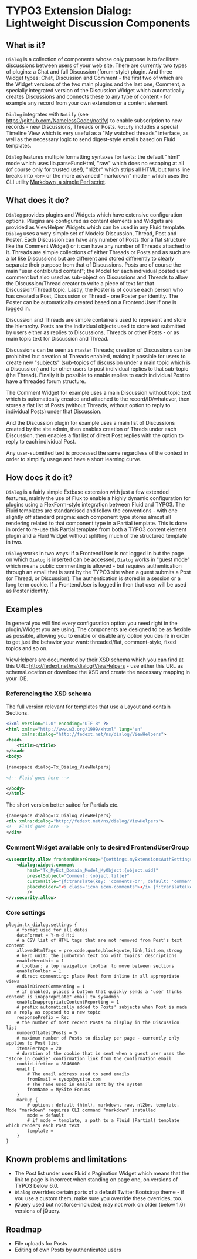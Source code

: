TYPO3 Extension Dialog: Lightweight Discussion Components
=========================================================

## What is it?

`Dialog` is a collection of components whose only purpose is to facilitate discussions between users of your web site. There are
currently two types of plugins: a Chat and full Discussion (forum-style) plugin. And three Widget types: Chat, Discussion and
Comment - the first two of which are the Widget versions of the two main plugins and the last one, Comment, a specially
integrated version of the Discussion Widget which automatically creates Discussions and connects these to any type of content -
for example any record from your own extension or a content element.

`Dialog` integrates with `Notify` (see https://github.com/NamelessCoder/notify) to enable subscription to new records - new
Discussions, Threads or Posts. `Notify` includes a special Timeline View which is very useful as a "My watched threads" interface,
as well as the necessary logic to send digest-style emails based on Fluid templates.

`Dialog` features multiple formatting syntaxes for texts: the default "html" mode which uses lib.parseFuncHtml, "raw" which does
no escaping at all (of course only for trusted use!), "nl2br" which strips all HTML but turns line breaks into `<br>` or the more
advanced "markdown" mode - which uses the CLI utility [Markdown, a simple Perl script](http://daringfireball.net/projects/markdown/).

## What does it do?

`Dialog` provides plugins and Widgets which have extensive configuration options. Plugins are configured as content elements and
Widgets are provided as ViewHelper Widgets which can be used in any Fluid template. `Dialog` uses a very simple set of Models:
Discussion, Thread, Post and Poster. Each Discussion can have any number of Posts (for a flat structure like the Comment Widget)
or it can have any number of Threads attached to it. Threads are simple collections of either Threads or Posts and as such are a
lot like Discussions but are different and stored differently to clearly separate their purpose from that of Discussions. Posts
are of course the main "user contributed content"; the Model for each individual posted user comment but also used as sub-object
on Discussions and Threads to allow the Discussion/Thread creator to write a piece of text for that Discussion/Thread topic.
Lastly, the Poster is of course each person who has created a Post, Discussion or Thread - one Poster per identity. The Poster can
be automatically created based on a FrontendUser if one is logged in.

Discussion and Threads are simple containers used to represent and store the hierarchy. Posts are the individual objects used to
store text submitted by users either as replies to Discussions, Threads or other Posts - or as main topic text for Discussion and
Thread.

Discussions can be seen as master Threads; creation of Discussions can be prohibited but creation of Threads enabled, making it
possible for users to create new "subjects" (sub-topics of discussion under a main topic which is a Discussion) and for other
users to post individual replies to that sub-topic (the Thread). Finally it is possible to enable replies to each individual Post
to have a threaded forum structure.

The Comment Widget for example uses a main Discussion without topic text which is automatically created and attached to the
record/ID/whatever, then stores a flat list of Posts (without Threads, without option to reply to individual Posts) under that
Discussion.

And the Discussion plugin for example uses a main list of Discussions created by the site admin, then enables creation of Threds
under each Discussion, then enables a flat list of direct Post replies with the option to reply to each individual Post.

Any user-submitted text is processed the same regardless of the context in order to simplify usage and have a short learning curve.

## How does it do it?

`Dialog` is a fairly simple Extbase extension with just a few extended features, mainly the use of Flux to enable a highly
dynamic configuration for plugins using a FlexForm-style integration between Fluid and TYPO3. The Fluid templates are standardised
and follow the conventions - with one slightly off standard pragma: each component type stores almost all rendering related to
that component type in a Partial template. This is done in order to re-use this Partial template from both a TYPO3 content element
plugin and a Fluid Widget without splitting much of the structured template in two.

`Dialog` works in two ways: if a FrontendUser is not logged in but the page on which `Dialog` is inserted can be accessed, `Dialog`
works in "guest mode" which means public commenting is allowed - but requires authentication through an email that is sent by the
TYPO3 site when a guest submits a Post (or Thread, or Discussion). The authentication is stored in a session or a long term cookie.
If a FrontendUser is logged in then that user will be used as Poster identity.

## Examples

In general you will find every configuration option you need right in the plugin/Widget you are using. The components are designed
to be as flexible as possible, allowing you to enable or disable any option you desire in order to get just the behavior your want:
threaded/flat, comment-style, fixed topics and so on.

ViewHelpers are documented by their XSD schema which you can find at this URL: http://fedext.net/ns/dialog/ViewHelpers - use either
this URL as schemaLocation or download the XSD and create the necessary mapping in your IDE.

### Referencing the XSD schema

The full version relevant for templates that use a Layout and contain Sections.

```xml
<?xml version="1.0" encoding="UTF-8" ?>
<html xmlns="http://www.w3.org/1999/xhtml" lang="en"
	  xmlns:dialog="http://fedext.net/ns/dialog/ViewHelpers">
<head>
	<title></title>
</head>
<body>

{namespace dialog=Tx_Dialog_ViewHelpers}

<!-- Fluid goes here -->

</body>
</html>
```

The short version better suited for Partials etc.

```xml
{namespace dialog=Tx_Dialog_ViewHelpers}
<div xmlns:dialog="http://fedext.net/ns/dialog/ViewHelpers">
<!-- Fluid goes here -->
</div>
```

### Comment Widget available only to desired FrontendUserGroup

```xml
<v:security.allow frontendUserGroup="{settings.myExtensionsAuthSettings.someGroupUid}">
    <dialog:widget.comment
        hash="Tx_MyExt_Domain_Model_MyObject:{object.uid}"
        presetSubject="Comment: {object.title}"
        customTitle="{f:translate(key: 'commentsFor', default: 'commentsFor')} {object.title}"
        placeholder="<i class='icon icon-comments'></i> {f:translate(key: 'commentsPlaceholder', default: 'commentsPlaceholder')} (%s)"
        />
</v:security.allow>
```

### Core settings

```
plugin.tx_dialog.settings {
	# format used for all dates
	dateFormat = Y-m-d H:i
	# a CSV list of HTML tags that are not removed from Post's text content
	allowedHtmlTags = pre,code,quote,blockquote,link,list,em,strong
	# hero unit: the jumbotron text box with topics' descriptions
	enableHeroUnit = 1
	# toolbar: a top navigation toolbar to move between sections
	enableToolbar = 1
	# direct commenting: place Post form inline in all appropriate views
	enableDirectCommenting = 1
	# if enabled, places a button that quickly sends a "user thinks content is inappropriate" email to sysadmin
	enableInappropriateContentReporting = 1
	# prefix automatically added to Posts' subjects when Post is made as a reply as opposed to a new topic
	responsePrefix = Re:
	# the number of most recent Posts to display in the Discussion list
	numberOfLatestPosts = 5
	# maximum number of Posts to display per page - currently only applies to Post list
	itemsPerPage = 20
	# duration of the cookie that is sent when a guest user uses the "store in cookie" confirmation link from the confirmation email
	cookieLifetime = 8046000
	email {
		# The email address used to send emails
		fromEmail = sysop@mysite.com
		# The name used in emails sent by the system
		fromName = MySite Forums
	}
	markup {
        # options: default (html), markdown, raw, nl2br, template. Mode "markdown" requires CLI command "markdown" installed
        mode = default
        # if mode = template, a path to a Fluid (Partial) template which renders each Post text
        template =
    }
}
```

## Known problems and limitations

* The Post list under uses Fluid's Pagination Widget which means that the link to page is incorrect when standing on page one, on
  versions of TYPO3 below 6.0.
* `Dialog` overrides certain parts of a default Twitter Bootstrap theme - if you use a custom them, make sure you override these
  overrides, too.
* jQuery used but not force-included; may not work on older (below 1.6) versions of jQuery.

## Roadmap

* File uploads for Posts
* Editing of own Posts by authenticated users